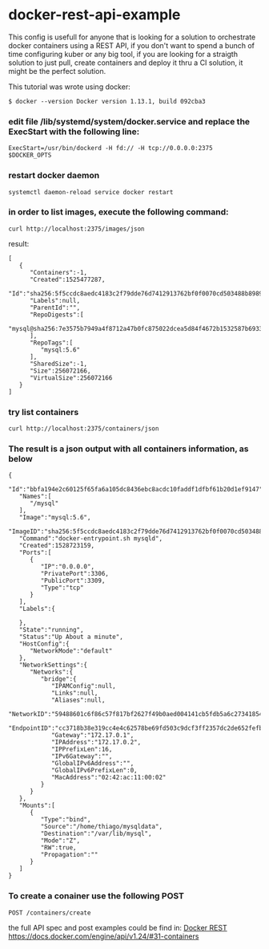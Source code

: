 # docker-rest-api-example

This config is usefull for anyone that is looking for a solution to orchestrate docker containers using a REST API, if you don't want to spend a bunch of time configuring kuber or any big tool, if you are looking for a straigth solution to just pull, create containers and deploy it thru a CI solution, it might be the perfect solution.

This tutorial was wrote using docker:

`
$ docker --version
Docker version 1.13.1, build 092cba3
`

### edit file /lib/systemd/system/docker.service and replace the ExecStart with the following line:

`
ExecStart=/usr/bin/dockerd -H fd:// -H tcp://0.0.0.0:2375  $DOCKER_OPTS
`

### restart docker daemon
`
systemctl daemon-reload
service docker restart
`
### in order to list images, execute the following command:
`
curl http://localhost:2375/images/json
`

result:
```
[  
   {  
      "Containers":-1,
      "Created":1525477287,
      "Id":"sha256:5f5ccdc8aedc4183c2f79dde76d7412913762bf0f0070cd503488b8989e1ed23",
      "Labels":null,
      "ParentId":"",
      "RepoDigests":[  
         "mysql@sha256:7e3575b7949a4f8712a47b0fc875022dcea5d84f4672b1532587b6933502f757"
      ],
      "RepoTags":[  
         "mysql:5.6"
      ],
      "SharedSize":-1,
      "Size":256072166,
      "VirtualSize":256072166
   }
]
```


### try list containers

`
curl http://localhost:2375/containers/json
`

### The result is a json output with all containers information, as below 

```
{  
   "Id":"bbfa194e2c60125f65fa6a105dc8436ebc8acdc10faddf1dfbf61b20d1ef9147",
   "Names":[  
      "/mysql"
   ],
   "Image":"mysql:5.6",
   "ImageID":"sha256:5f5ccdc8aedc4183c2f79dde76d7412913762bf0f0070cd503488b8989e1ed23",
   "Command":"docker-entrypoint.sh mysqld",
   "Created":1528723159,
   "Ports":[  
      {  
         "IP":"0.0.0.0",
         "PrivatePort":3306,
         "PublicPort":3309,
         "Type":"tcp"
      }
   ],
   "Labels":{  

   },
   "State":"running",
   "Status":"Up About a minute",
   "HostConfig":{  
      "NetworkMode":"default"
   },
   "NetworkSettings":{  
      "Networks":{  
         "bridge":{  
            "IPAMConfig":null,
            "Links":null,
            "Aliases":null,
            "NetworkID":"59488601c6f86c57f817bf2627f49b0aed004141cb5fdb5a6c2734185476ec0b",
            "EndpointID":"cc3718b38e319cc4e4c62578be69fd503c9dcf3ff2357dc2de652fefb5dfc42d",
            "Gateway":"172.17.0.1",
            "IPAddress":"172.17.0.2",
            "IPPrefixLen":16,
            "IPv6Gateway":"",
            "GlobalIPv6Address":"",
            "GlobalIPv6PrefixLen":0,
            "MacAddress":"02:42:ac:11:00:02"
         }
      }
   },
   "Mounts":[  
      {  
         "Type":"bind",
         "Source":"/home/thiago/mysqldata",
         "Destination":"/var/lib/mysql",
         "Mode":"Z",
         "RW":true,
         "Propagation":""
      }
   ]
}

```

### To create a conainer use the following POST

`
POST /containers/create
`

the full API spec and post examples could be find in: 
[Docker REST](https://docs.docker.com/engine/api/v1.24/#31-containers)   https://docs.docker.com/engine/api/v1.24/#31-containers



